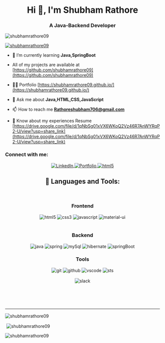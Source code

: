 <h1 align="center">Hi 👋, I'm Shubham Rathore</h1>
<h3 align="center">A Java-Backend Developer</h3>

<p align="left"> <img src="https://komarev.com/ghpvc/?username=shubhamrathore09&label=Profile%20views&color=0e75b6&style=flat" alt="shubhamrathore09" /> </p>

<p align="left"> <a href="https://github.com/ryo-ma/github-profile-trophy"><img src="https://github-profile-trophy.vercel.app/?username=shubhamrathore09" alt="shubhamrathore09" /></a> </p>

- 🌱 I’m currently learning **Java,SpringBoot**

-  All of my projects are available at [https://github.com/shubhamrathore09](https://github.com/shubhamrathore09)
- 👨‍💻 Portfolio [https://shubhamrathore09.github.io/](https://shubhamrathore09.github.io/)

- 💬 Ask me about **Java,HTML,CSS,JavaScript**

- 📫 How to reach me **Rathoreshubham706@gmail.com**

- 📄 Know about my experiences Resume [https://drive.google.com/file/d/1qNbSg01xVX6WKoQ2Vz46R7AnWYRqP2-U/view?usp=share_link](https://drive.google.com/file/d/1qNbSg01xVX6WKoQ2Vz46R7AnWYRqP2-U/view?usp=share_link)

<h3 align="left">Connect with me:</h3>
 <div align="center" >
     <a href="https://in.linkedin.com/in/09-shubham-rathore/" target="_blank">
     <a href="https://in.linkedin.com/in/09-shubham-rathore/" target="_blank">
     <img src="https://img.shields.io/badge/LinkedIn-0077B5?style=for-the-badge&logo=linkedin&logoColor=white" align="center" alt="LinkedIn"> </a>
      <a href="https://shubhamrathore09.github.io/" target="_blank">
     <img src="https://img.shields.io/badge/Portfolio-18A303?style=for-the-badge&logo=ionic&logoColor=white" align="center" alt="Portfolio"> </a>
      <a title="Shubham Rathore" href="mailto:rathoreshubham706@gmail.com" target="_blank">
     <img src="https://img.shields.io/badge/Gmail-D14836?style=for-the-badge&logo=gmail&logoColor=white" align="center" alt="html5"> </a> 
     </div>
      
<!-- <p align="center">
<a href="https://in.linkedin.com/in/09-shubham-rathore" target="blank"><img align="center" src="https://user-images.githubusercontent.com/107457194/205663246-9eefb195-bee1-48e5-b9a3-5d0948bcdfc5.png" alt="https://in.linkedin.com/in/09-shubham-rathore/" height="30" width="40" /></a>
  </p>
  
<p align="left"> -->
  
<!-- </p> -->
 <h2 align="center">🚀 Languages and Tools:</h2>
      <br/>
      <div align="center">
       <div align="center"><h3 align="center">Frontend</h3>
      <img src="https://img.shields.io/badge/html5-%23E34F26.svg?style=for-the-badge&logo=html5&logoColor=white" align="center" alt="html5">
      <img src = "https://img.shields.io/badge/css3-%231572B6.svg?style=for-the-badge&logo=css3&logoColor=white" align="center" alt="css3">
      <img src ="https://img.shields.io/badge/javascript-%23323330.svg?style=for-the-badge&logo=javascript&logoColor=%23F7DF1E" align="center" alt="javascript">
      <img src="https://img.shields.io/badge/DOM-007FFF?style=for-the-badge&logo=DOM&logoColor=white"  align="center" alt="material-ui"/>
      </div>
       <br/>
        <div align="center"><h3 align="center">Backend</h3> 
      <img src="https://img.shields.io/badge/Java-339933?style=for-the-badge" align="center" alt="java" />
      <img src="https://img.shields.io/badge/Spring-000000?style=for-the-badge" align="center" alt="spring"/>
      <img src="https://img.shields.io/badge/MySql-4EA94B?style=for-the-badge" align="center" alt="mySql"/>
      <img src="https://img.shields.io/badge/Hibernate-%2300f.svg?style=for-the-badge" align="center" alt="hibernate"/>
         <img src="https://img.shields.io/badge/SpringBoot-%2300f.svg?style=for-the-badge" align="center" alt="springBoot"/>
       </div>
        <div align="center"><h3 align="center">Tools</h3> 
         <img src="https://img.shields.io/badge/netlify-%23000000.svg?style=for-the-badge&logo=netlify&logoColor=#00C7B7" align="center" alt="git"/>
      <img src="https://img.shields.io/badge/GitHub-100000?style=for-the-badge&logo=github&logoColor=white"  align="center" alt="github"/>
         <img src="https://img.shields.io/badge/Visual%20Studio-5C2D91.svg?style=for-the-badge&logo=visual-studio&logoColor=white"  align="center" alt="vscode"/>
        <img src="https://img.shields.io/badge/-Sts-blue?style=for-the-badge" align="center" alt="sts"/>
         <br/>
      <br/>
         <img src="https://img.shields.io/badge/Slack-4A154B?style=for-the-badge&logo=slack&logoColor=white" align="center" alt="slack"/>
       </div>
      </div>
      <br/>
       <br/>
      <br/>
      <br/>
      <hr />

 <p><img align="center" src="https://github-readme-stats.vercel.app/api/top-langs?username=shubhamrathore09&show_icons=true&locale=en&layout=compact" alt="shubhamrathore09" /></p>

<p>&nbsp;<img align="center" src="https://github-readme-stats.vercel.app/api?username=shubhamrathore09&show_icons=true&locale=en" alt="shubhamrathore09" /></p>

<p><img align="center" src="https://github-readme-streak-stats.herokuapp.com/?user=shubhamrathore09&" alt="shubhamrathore09" /></p>
